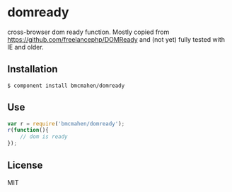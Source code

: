 
# domready

  cross-browser dom ready function. Mostly copied from https://github.com/freelancephp/DOMReady and (not yet) fully tested with IE and older.

## Installation

    $ component install bmcmahen/domready

## Use

```javascript
var r = require('bmcmahen/domready');
r(function(){
	// dom is ready
});
```

## License

  MIT
